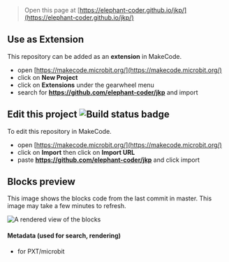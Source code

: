 
> Open this page at [https://elephant-coder.github.io/jkp/](https://elephant-coder.github.io/jkp/)

## Use as Extension

This repository can be added as an **extension** in MakeCode.

* open [https://makecode.microbit.org/](https://makecode.microbit.org/)
* click on **New Project**
* click on **Extensions** under the gearwheel menu
* search for **https://github.com/elephant-coder/jkp** and import

## Edit this project ![Build status badge](https://github.com/elephant-coder/jkp/workflows/MakeCode/badge.svg)

To edit this repository in MakeCode.

* open [https://makecode.microbit.org/](https://makecode.microbit.org/)
* click on **Import** then click on **Import URL**
* paste **https://github.com/elephant-coder/jkp** and click import

## Blocks preview

This image shows the blocks code from the last commit in master.
This image may take a few minutes to refresh.

![A rendered view of the blocks](https://github.com/elephant-coder/jkp/raw/master/.github/makecode/blocks.png)

#### Metadata (used for search, rendering)

* for PXT/microbit
<script src="https://makecode.com/gh-pages-embed.js"></script><script>makeCodeRender("{{ site.makecode.home_url }}", "{{ site.github.owner_name }}/{{ site.github.repository_name }}");</script>
